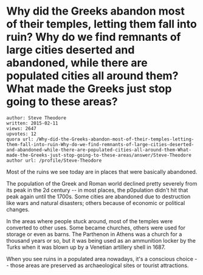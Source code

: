# Why did the Greeks abandon most of their temples, letting them fall into ruin? Why do we find remnants of large cities deserted and abandoned, while there are populated cities all around them? What made the Greeks just stop going to these areas?

	author: Steve Theodore
	written: 2015-02-11
	views: 2647
	upvotes: 12
	quora url: /Why-did-the-Greeks-abandon-most-of-their-temples-letting-them-fall-into-ruin-Why-do-we-find-remnants-of-large-cities-deserted-and-abandoned-while-there-are-populated-cities-all-around-them-What-made-the-Greeks-just-stop-going-to-these-areas/answer/Steve-Theodore
	author url: /profile/Steve-Theodore


Most of the ruins we see today are in places that were basically abandoned. 

The population of the Greek and Roman world declined pretty severely from its peak in the 2d century -- in most places, the p0pulation didn't hit that peak again until the 1700s. Some cities are abandoned due to destruction like wars and natural disasters; others because of economic or political changes. 

In the areas where people stuck around, most of the temples were converted to other uses. Some became churches, others were used for storage or even as barns. The Parthenon in Athens was a church for a thousand years or so, but it was being used as an ammunition locker by the Turks when it was blown up by a Venetian artillery shell in 1687.

When you see ruins in a populated area nowadays, it's a conscious choice -- those areas are preserved as archaeological sites or tourist attractions.

